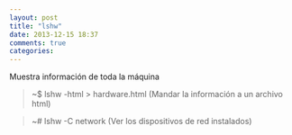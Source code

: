 ```yaml
---
layout: post
title: "lshw"
date: 2013-12-15 18:37
comments: true
categories: 
---
```

Muestra información de toda la máquina

>~$ lshw -html > hardware.html (Mandar la información a un archivo html)

>~# lshw -C network (Ver los dispositivos de red instalados)

